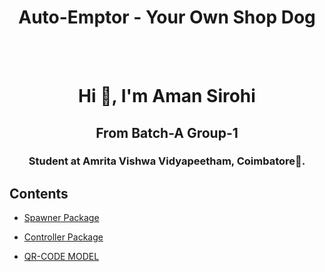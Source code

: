 <h1 align="center"> Auto-Emptor - Your Own Shop Dog</h1>
<br>
<br>

<h1 align="center">Hi 👋, I'm Aman Sirohi</h1>
<h2 align="center">From Batch-A Group-1</h2>
<h3 align="center">Student at Amrita Vishwa Vidyapeetham, Coimbatore🌟.</h3>

## Contents
* [Spawner Package]([#warehouse_robot_spawner_pkg](https://github.com/ErAgOn-AmAnSiRoHi/Auto-Emptor/tree/main/warehouse_robot_spawner_pkg))
* [Controller Package](#https://github.com/ErAgOn-AmAnSiRoHi/Auto-Emptor/tree/main/warehouse_robot_controller_pkg)

* [QR-CODE MODEL](#https://github.com/ErAgOn-AmAnSiRoHi/Auto-Emptor/tree/main/QR_Code_Model/texture)
